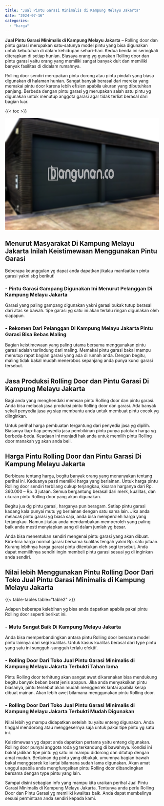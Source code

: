 ```yaml
---
title: "Jual Pintu Garasi Minimalis di Kampung Melayu Jakarta"
date: "2024-07-16"
categories: 
  - "harga"
---
```


**Jual Pintu Garasi Minimalis di Kampung Melayu Jakarta** – Rolling door dan pintu garasi merupakan satu-satunya model pintu yang bisa digunakan untuk kebutuhan di dalam kehidupan sehari-hari. Kedua benda ini seringkali diterapkan di setiap hunian. Biasaya orang yg gunakan Rolling door dan pintu garasi yaitu orang yang memiliki sangat banyak duit dan memiliki banyak fasilitas di didalam rumahnya.

Rolling door sendiri merupakan pintu dorong atau pintu pindah yang biasa digunakan di halaman hunian. Sangat banyak berasal dari mereka yang memakai pintu door karena lebih efisien apabila ukuran yang dibutuhkan panjang. Berbeda dengan pintu garasi yg merupakan salah satu pintu yg digunakan untuk menutup anggota garasi agar tidak terliat berasal dari bagian luar.

{{< toc >}}

![Jual Pintu Garasi Minimalis di Kampung Melayu Jakarta](/images/pintu-garasi-23.png)

## Menurut Masyarakat Di Kampung Melayu Jakarta Inilah Keistimewaan Menggunakan Pintu Garasi

Beberapa keunggulan yg dapat anda dapatkan jikalau manfaatkan pintu garasi yakni sbg berikut!

### \- Pintu Garasi Gampang Digunakan Ini Menurut Pelanggan Di Kampung Melayu Jakarta

Garasi yang paling gampang digunakan yakni garasi bukak tutup berasal dari atas ke bawah. tipe garasi yg satu ini akan terlalu ringan digunakan oleh siapapun.

### \- Rekomen Dari Pelanggan Di Kampung Melayu Jakarta Pintu Garasi Bisa Bebas Maling

Bagian keistimewaan yang paling utama bersama menggunakan pintu garasi adalah terlindung dari maling. Memakai pintu garasi bakal mampu menutup rapat bagian garasi yang ada di rumah anda. Dengan begitu, maling tidak bakal mudah menerobos sepanjang anda punya kunci garasi tersebut.

## Jasa Produksi Rolling Door dan Pintu Garasi Di Kampung Melayu Jakarta

Bagi anda yang menghendaki memsan pintu Rolling door dan pintu garasi. Anda bisa melacak jasa produksi pintu Rolling door dan garasi. Ada banyak sekali penyedia jasa yg siap membantu anda untuk membuat pintu cocok yg diinginkan.

Untuk perihal harga pembuatan tergantung dari penyedia jasa yg dipilih. Biasanya tiap-tiap penyedia jasa pembikinan pintu punya patokan harga yg berbeda-beda. Keadaan ini menjadi hak anda untuk memilih pintu Rolling door manakah yg akan anda beli.

## Harga Pintu Rolling Door dan Pintu Garasi Di Kampung Melayu Jakarta

Berbicara tentang harga, begitu banyak orang yang menanyakan tentang perihal ini. Keduanya pasti memiliki harga yang berlainan. Untuk harga pintu Rolling door sendiri terbilang cukup terjangkau, kisaran harganya dari Rp. 360.000 – Rp. 3 jutaan. Semua bergantung berasal dari merk, kualitas, dan ukuran pintu Rolling door yang akan digunakan.

Begitu jua dg pintu garasi, harganya pun beragam. Setiap pintu garasi kadang kala punyai mutu yg berlainan dengan satu sama lain. Jika anda melacak pintu garasi yg biasa saja, anda bisa memperoleh harga yang terjangkau. Namun jikalau anda mendambakan memperoleh yang paling baik anda mesti menyiapkan uang di dalam jumlah yg besar.

Anda bisa menentukan sendiri mengenai pintu garasi yang akan dibuat. Kira-kira harga normal garasi bersama kualitas tengah yakni Rp. satu jutaan. Kurang lebihnya harga garasi pintu ditentukan oleh segi tersebut. Anda dapat memilihnya sendiri ingin membeli pintu garasi sesuai yg di inginkan anda sendiri.

## Nilai lebih Menggunakan Pintu Rolling Door Dari Toko Jual Pintu Garasi Minimalis di Kampung Melayu Jakarta

{{< table-tables table="table2" >}}

Adapun beberapa kelebihan yg bisa anda dapatkan apabila pakai pintu Rolling door seperti berikut ini.

### \- Mutu Sangat Baik Di Kampung Melayu Jakarta

Anda bisa memperbandingkan antara pintu Rolling door bersama model pintu lainnya dari segi kualitas. Untuk kasus kualitas berasal dari type pintu yang satu ini sungguh-sungguh terlalu efektif.

### \- Rolling Door Dari Toko Jual Pintu Garasi Minimalis di Kampung Melayu Jakarta Terbukti Tahan lama

Pintu Rolling door terhitung akan sangat awet dikarenakan bisa mendukung begitu banyak beban berat jenis apapun. Jika anda menyaksikan pintu biasanya, pintu tersebut akan mudah menggesrek lantai apabila kerap dibuat mainan. Akan lebih awet bilamana menggunakan pintu Rolling door.

### \- Rolling Door Dari Toko Jual Pintu Garasi Minimalis di Kampung Melayu Jakarta Terbukti Mudah Digunakan

Nilai lebih yg mampu didapatkan setelah itu yaitu enteng digunakan. Anda tinggal mendorong atau menggesernya saja untuk pakai tipe pintu yg satu ini.

Keistimewaan yg dapat anda dapatkan pertama yaitu enteng digunakan. Rolling door punyai anggota roda yg terkandung di bawahnya. Kondisi ini bakal jadikan tipe pintu yg satu ini mampu didorong dan ditutup dengan amat mudah. Berlainan dg pintu yang dibukak, umumnya bagian bawah bakal menggesrek ke lantai bilamana sudah lama digunakan. Akan amat unggul apabila anda mengfungsikan pintu Rolling door dibandingkan bersama dengan type pintu yang lain.

Sampai disini sebagian info yang mampu kita uraikan perihal Jual Pintu Garasi Minimalis di Kampung Melayu Jakarta. Tentunya anda perlu Rolling Door dan Pintu Garasi yg memiliki kwalitas baik. Anda dapat membelinya sesuai permintaan anda sendiri kepada kami.
